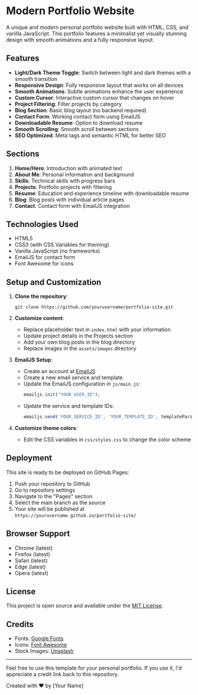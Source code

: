 # Modern Portfolio Website

A unique and modern personal portfolio website built with HTML, CSS, and vanilla JavaScript. This portfolio features a minimalist yet visually stunning design with smooth animations and a fully responsive layout.

## Features

- **Light/Dark Theme Toggle**: Switch between light and dark themes with a smooth transition
- **Responsive Design**: Fully responsive layout that works on all devices
- **Smooth Animations**: Subtle animations enhance the user experience
- **Custom Cursor**: Interactive custom cursor that changes on hover
- **Project Filtering**: Filter projects by category
- **Blog Section**: Basic blog layout (no backend required)
- **Contact Form**: Working contact form using EmailJS
- **Downloadable Resume**: Option to download resume
- **Smooth Scrolling**: Smooth scroll between sections
- **SEO Optimized**: Meta tags and semantic HTML for better SEO

## Sections

1. **Home/Hero**: Introduction with animated text
2. **About Me**: Personal information and background
3. **Skills**: Technical skills with progress bars
4. **Projects**: Portfolio projects with filtering
5. **Resume**: Education and experience timeline with downloadable resume
6. **Blog**: Blog posts with individual article pages
7. **Contact**: Contact form with EmailJS integration

## Technologies Used

- HTML5
- CSS3 (with CSS Variables for theming)
- Vanilla JavaScript (no frameworks)
- EmailJS for contact form
- Font Awesome for icons

## Setup and Customization

1. **Clone the repository**:
   ```
   git clone https://github.com/yourusername/portfolio-site.git
   ```

2. **Customize content**:
   - Replace placeholder text in `index.html` with your information
   - Update project details in the Projects section
   - Add your own blog posts in the blog directory
   - Replace images in the `assets/images` directory

3. **EmailJS Setup**:
   - Create an account at [EmailJS](https://www.emailjs.com/)
   - Create a new email service and template
   - Update the EmailJS configuration in `js/main.js`:
     ```javascript
     emailjs.init("YOUR_USER_ID");
     ```
   - Update the service and template IDs:
     ```javascript
     emailjs.send('YOUR_SERVICE_ID', 'YOUR_TEMPLATE_ID', templateParams)
     ```

4. **Customize theme colors**:
   - Edit the CSS variables in `css/styles.css` to change the color scheme

## Deployment

This site is ready to be deployed on GitHub Pages:

1. Push your repository to GitHub
2. Go to repository settings
3. Navigate to the "Pages" section
4. Select the main branch as the source
5. Your site will be published at `https://yourusername.github.io/portfolio-site/`

## Browser Support

- Chrome (latest)
- Firefox (latest)
- Safari (latest)
- Edge (latest)
- Opera (latest)

## License

This project is open source and available under the [MIT License](LICENSE).

## Credits

- Fonts: [Google Fonts](https://fonts.google.com/)
- Icons: [Font Awesome](https://fontawesome.com/)
- Stock Images: [Unsplash](https://unsplash.com/)

---

Feel free to use this template for your personal portfolio. If you use it, I'd appreciate a credit link back to this repository.

Created with ❤️ by [Your Name]
